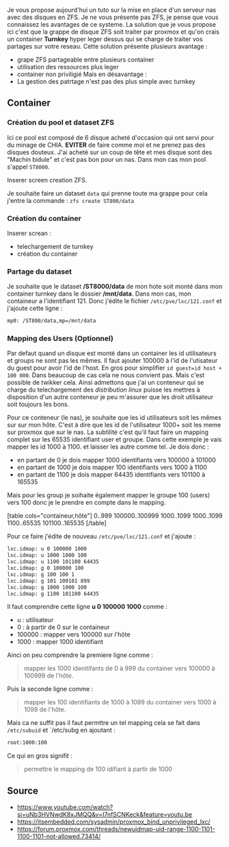
Je vous propose aujourd'hui un tuto sur la mise en place d'un serveur nas avec des disques en ZFS. Je ne vous présente pas ZFS, je pense que vous connaissez les avantages de ce systeme. 
La solution que je vous propose ici c'est que la grappe de disque ZFS soit traiter par proxmox et qu'on crais un container **Turnkey** hyper leger dessus qui se charge de traiter vos partages sur votre reseau. 
Cette solution présente plusieurs avantage : 
- grape ZFS partageable entre plusieurs container
- utilisation des ressources plus leger
- container non priviligié
Mais en désavantage :
- La gestion des patrtage n'est pas des plus simple avec turnkey

## Container
### Création du pool et dataset ZFS

Ici ce pool est composé de 6 disque acheté d'occasion qui ont servi pour du minage de CHIA. **EVITER** de faire comme moi et ne prenez pas des disques douteux. 
J'ai acheté sur un coup de tête et mes disque sont des "Machin bidule" et c'est pas bon pour un nas. Dans mon cas mon pool s'appel `ST8000`.

Inserer screen creation ZFS. 

Je souhaite faire un dataset `data` qui prenne toute ma grappe pour cela j'entre la commande : `zfs create ST800/data`

### Création du container

Inserer screan :
- telechargement de turnkey
- création du container

### Partage du dataset

Je souhaite que le dataset **/ST8000/data** de mon hote soit monté dans mon container turnkey dans le dossier **/mnt/data**.
Dans mon cas, mon containeur a l'identifiant 121.  Donc j'édite le fichier `/etc/pve/lxc/121.conf` et j'ajoute cette ligne :

~~~bash
mp0: /ST800/data,mp=/mnt/data
~~~

### Mapping des Users (Optionnel)

Par defaut quand un disque est monté dans un container les id utilisateurs et groups ne sont pas les mêmes. Il faut ajouter 100000 à l'id de l'utisateur du guest pour avoir l'id de l'host. En gros pour simplifier `id guest=id host + 100 000`. 
Dans beaucoup de cas cela ne nous convient pas. Mais c'est possible de twikker cela. Ainsi admettons que j'ai un conteneur qui se charge du telechargement des _distribution linux_ puisse les mettres à disposition d'un autre conteneur je peu m'assurer que les droit utilisateur soit toujours les bons. 

Pour ce conteneur (le nas), je souhaite que les id utilisateurs soit les mêmes sur sur mon hôte. C'est à dire que les id de l'utilisateur 1000+ soit les meme sur proxmox que sur le nas. La subtilité c'est qu'il faut faire un mapping complet sur les 65535 identifiant user et groupe. Dans cette exemple je vais mapper les id 1000 à 1100. et laisser les autre comme tel. Je dois donc :
- en partant de 0 je dois mapper 1000 identifiants vers 100000 à 101000
- en partant de 1000 je dois mapper 100 identifiants vers 1000 à 1100
- en partant de 1100 je dois mapper 64435 identifiants vers 101100 à 165535

Mais pour les group je soihaite également mapper le groupe 100 (users) vers 100 donc je le prendre en compte dans le mapping. 

[table cols="containeur,hôte"]
0..999	100000..100999
1000..1099	1000..1099
1100..65535	101100..165535
[/table]

Pour ce faire j'édite de nouveau  `/etc/pve/lxc/121.conf` et j'ajoute : 
~~~bash
lxc.idmap: u 0 100000 1000
lxc.idmap: u 1000 1000 100
lxc.idmap: u 1100 101100 64435
lxc.idmap: g 0 100000 100
lxc.idmap: g 100 100 1
lxc.idmap: g 101 100101 899
lxc.idmap: g 1000 1000 100
lxc.idmap: g 1100 101100 64435
~~~

Il faut comprendre cette ligne **u 0 100000 1000** comme :
- u : utilisateur
- 0 : à partir de 0 sur le containeur
- 100000 : mapper vers 100000 sur l'hôte
- 1000 : mapper 1000 identifiant

Ainci on peu comprendre la premiere ligne comme : 
> mapper les 1000 idenitifants de 0 à 999 du container vers 100000 à 100999 de l'hôte. 

Puis la seconde ligne comme :
> mapper les 100 identifiants de 1000 à 1099 du container vers 1000 à 1099 de l'hôte.

Mais ca ne suffit pas il faut permttre un tel mapping cela se fait dans `/etc/subuid` et `/etc/subg en ajoutant : 
~~~bash
root:1000:100
~~~
Ce qui en gros signifit : 
> permettre le mapping de 100 idifiant à partir de 1000

## Source

* https://www.youtube.com/watch?si=uNb3HVNwdK8xJMQQ&v=I7nfSCNKeck&feature=youtu.be
* https://itsembedded.com/sysadmin/proxmox_bind_unprivileged_lxc/
* https://forum.proxmox.com/threads/newuidmap-uid-range-1100-1101-1100-1101-not-allowed.73414/

